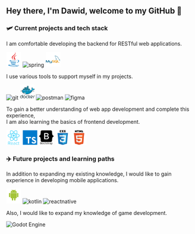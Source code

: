 <h2>Hey there, I'm Dawid, welcome to my GitHub 👋</h2>


<h3>🛩️ Current projects and tech stack</h4>

I am comfortable developing the backend for RESTful web applications.<br>

<p><img src="https://raw.githubusercontent.com/devicons/devicon/master/icons/java/java-original.svg" alt="java" width="40" height="40"/> 
<img src="https://www.vectorlogo.zone/logos/springio/springio-icon.svg" alt="spring" width="40" height="40"/> 
<img src="https://raw.githubusercontent.com/devicons/devicon/master/icons/mysql/mysql-original-wordmark.svg" alt="mysql" width="40" height="40"/></p>

I use various tools to support myself in my projects.

<p><img src="https://www.vectorlogo.zone/logos/git-scm/git-scm-icon.svg" alt="git" width="40" height="40"/>
<img src="https://raw.githubusercontent.com/devicons/devicon/master/icons/docker/docker-original-wordmark.svg" alt="docker" width="40" height="40"/>
<img src="https://www.vectorlogo.zone/logos/getpostman/getpostman-icon.svg" alt="postman" width="40" height="40"/>
<img src="https://www.vectorlogo.zone/logos/figma/figma-icon.svg" alt="figma" width="40" height="40"/></p>

To gain a better understanding of web app development and complete this experience,<br>
I am also learning the basics of frontend development.

<p><img src="https://raw.githubusercontent.com/devicons/devicon/master/icons/react/react-original-wordmark.svg" alt="react" width="40" height="40"/>
<img src="https://raw.githubusercontent.com/devicons/devicon/master/icons/typescript/typescript-original.svg" alt="typescript" width="40" height="40"/>
<img src="https://raw.githubusercontent.com/devicons/devicon/master/icons/bootstrap/bootstrap-plain-wordmark.svg" alt="bootstrap" width="40" height="40"/>
<img src="https://raw.githubusercontent.com/devicons/devicon/master/icons/css3/css3-original-wordmark.svg" alt="css3" width="40" height="40"/>
<img src="https://raw.githubusercontent.com/devicons/devicon/master/icons/html5/html5-original-wordmark.svg" alt="html5" width="40" height="40"/></p>

<h3>✈️ Future projects and learning paths</h4>

In addition to expanding my existing knowledge, I would like to gain experience in developing mobile applications.

<p><img src="https://raw.githubusercontent.com/devicons/devicon/master/icons/android/android-original-wordmark.svg" alt="android" width="40" height="40"/>
<img src="https://www.vectorlogo.zone/logos/kotlinlang/kotlinlang-icon.svg" alt="kotlin" width="40" height="40"/>
<img src="https://reactnative.dev/img/header_logo.svg" alt="reactnative" width="40" height="40"/></p>

Also, I would like to expand my knowledge of game development.

<p><img src="https://godotengine.org/assets/press/icon_color.png" alt="Godot Engine" width="40" height="40"/></p>











<!--
**dwydm/dwydm** is a ✨ _special_ ✨ repository because its `README.md` (this file) appears on your GitHub profile.
⬇️🔽✅
Here are some ideas to get you started:
🛩️

🤖👾✈️🛩️🏍️🔥📳
🇺🇲🇬🇧👾✈️🛩️🏍️🔥📳
### Hi there 👋
🚀
- 🔭 I’m currently working on ...
- 🌱 I’m currently learning ...
- 👯 I’m looking to collaborate on ...
- 🤔 I’m looking for help with ...
- 💬 Ask me about ...
- 📫 How to reach me: ...
- 😄 Pronouns: ...
- ⚡ Fun fact: ...
-->
